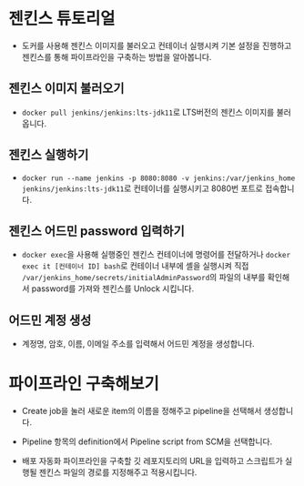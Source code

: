 # 젠킨스 튜토리얼

- 도커를 사용해 젠킨스 이미지를 불러오고 컨테이너 실행시켜 기본 설정을 진행하고 젠킨스를 통해 파이프라인을 구축하는 방법을 알아봅니다.

## 젠킨스 이미지 불러오기

- `docker pull jenkins/jenkins:lts-jdk11`로 LTS버전의 젠킨스 이미지를 불러옵니다.

## 젠킨스 실행하기

- `docker run --name jenkins -p 8080:8080 -v jenkins:/var/jenkins_home jenkins/jenkins:lts-jdk11`로 컨테이너를 실행시키고 8080번 포트로 접속합니다.

## 젠킨스 어드민 password 입력하기

- `docker exec`을 사용해 실행중인 젠킨스 컨테이너에 명령어를 전달하거나 `docker exec it [컨테이너 ID] bash`로 컨테이너 내부에 셸을 실행시켜 직접 `/var/jenkins_home/secrets/initialAdminPassword`의 파일의 내부를 확인해서 password를 가져와 젠킨스를 Unlock 시킵니다.

## 어드민 계정 생성

- 계정명, 암호, 이름, 이메일 주소를 입력해서 어드민 계정을 생성합니다.

# 파이프라인 구축해보기

- Create job을 눌러 새로운 item의 이름을 정해주고 pipeline을 선택해서 생성합니다.

- Pipeline 항목의 definition에서 Pipeline script from SCM을 선택합니다.

- 배포 자동화 파이프라인을 구축할 깃 레포지토리의 URL을 입력하고 스크립트가 실행될 젠킨스 파일의 경로를 지정해주고 적용시킵니다.
